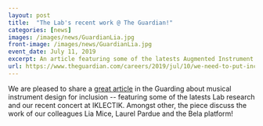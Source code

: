 ```yaml
---
layout: post
title:  "The Lab's recent work @ The Guardian!"
categories: [news]
images: /images/news/GuardianLia.jpg
front-image: /images/news/GuardianLia.jpg
event_date: July 11, 2019
excerpt: An article featuring some of the latests Augmented Instrument Lab activities  
url: https://www.theguardian.com/careers/2019/jul/10/we-need-to-put-inclusion-at-the-start-of-the-process-the-disabled-musicians-making-their-own-instruments
---
```


We are pleased to share a [great article](https://www.theguardian.com/careers/2019/jul/10/we-need-to-put-inclusion-at-the-start-of-the-process-the-disabled-musicians-making-their-own-instruments) in the Guarding about musical instrument design for inclusion -- featuring some of the latests Lab research and our recent concert at IKLECTIK. Amongst other, the piece discuss the work of our colleagues Lia Mice, Laurel Pardue and the Bela platform!
